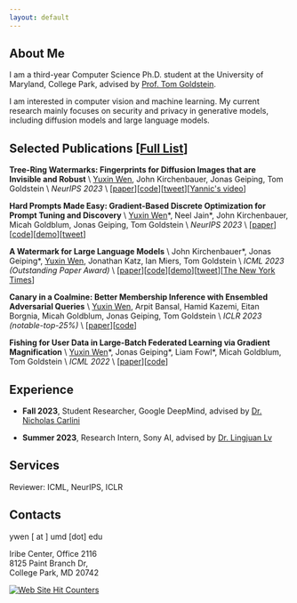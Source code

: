 ```yaml
---
layout: default
---
```


## About Me
I am a third-year Computer Science Ph.D. student at the University of Maryland, College Park, advised by [Prof. Tom Goldstein](https://www.cs.umd.edu/~tomg/). 

I am interested in computer vision and machine learning. My current research mainly focuses on security and privacy in generative models, including diffusion models and large language models.

## Selected Publications \[[Full List](https://scholar.google.com/citations?user=oUYfjg0AAAAJ&hl=en)\]

__Tree-Ring Watermarks: Fingerprints for Diffusion Images that are Invisible and Robust__ \\
<u>Yuxin Wen</u>, John Kirchenbauer, Jonas Geiping, Tom Goldstein \\
_NeurIPS 2023_ \\
\[[paper](https://arxiv.org/abs/2305.20030)\]\[[code](https://github.com/YuxinWenRick/tree-ring-watermark)\]\[[tweet](https://twitter.com/jonasgeiping/status/1664379589034950659)\]\[[Yannic's video](https://www.youtube.com/watch?v=WncUlZYpdq4)\]

__Hard Prompts Made Easy: Gradient-Based Discrete Optimization for Prompt Tuning and Discovery__ \\
<u>Yuxin Wen</u>\*, Neel Jain\*, John Kirchenbauer, Micah Goldblum, Jonas Geiping, Tom Goldstein \\
_NeurIPS 2023_ \\
\[[paper](https://arxiv.org/abs/2302.03668)\]\[[code](https://github.com/YuxinWenRick/hard-prompts-made-easy)\]\[[demo](https://huggingface.co/spaces/tomg-group-umd/pez-dispenser)\]\[[tweet](https://twitter.com/tomgoldsteincs/status/1623358917110538240)\]

__A Watermark for Large Language Models__ \\
John Kirchenbauer\*, Jonas Geiping\*, <u>Yuxin Wen</u>, Jonathan Katz, Ian Miers, Tom Goldstein \\
_ICML 2023 (Outstanding Paper Award)_ \\
\[[paper](https://arxiv.org/abs/2301.10226)\]\[[code](https://github.com/jwkirchenbauer/lm-watermarking)\]\[[demo](https://huggingface.co/spaces/tomg-group-umd/lm-watermarking)\]\[[tweet](https://twitter.com/tomgoldsteincs/status/1618287665006403585)\]\[[The New York Times](https://www.nytimes.com/interactive/2023/02/17/business/ai-text-detection.html)\]

__Canary in a Coalmine: Better Membership Inference with Ensembled Adversarial Queries__ \\
<u>Yuxin Wen</u>, Arpit Bansal, Hamid Kazemi, Eitan Borgnia, Micah Goldblum, Jonas Geiping, Tom Goldstein \\
_ICLR 2023 (notable-top-25%)_ \\
\[[paper](https://arxiv.org/abs/2210.10750)\]\[[code](https://github.com/YuxinWenRick/canary-in-a-coalmine)\]

__Fishing for User Data in Large-Batch Federated Learning via Gradient Magnification__ \\
<u>Yuxin Wen</u>\*, Jonas Geiping\*, Liam Fowl\*, Micah Goldblum, Tom Goldstein \\
_ICML 2022_ \\
\[[paper](https://arxiv.org/abs/2202.00580)\]\[[code](https://github.com/JonasGeiping/breaching)\]

## Experience
- **Fall 2023**, Student Researcher, Google DeepMind, advised by [Dr. Nicholas Carlini](https://nicholas.carlini.com/)

- **Summer 2023**, Research Intern, Sony AI, advised by [Dr. Lingjuan Lv](https://sites.google.com/view/lingjuan-lyu/home)

## Services
Reviewer: ICML, NeurIPS, ICLR

## Contacts
ywen [ at ] umd [dot] edu

Iribe Center, Office 2116  
8125 Paint Branch Dr,  
College Park, MD 20742

<a href="https://www.easycounter.com/">
<img src="https://www.easycounter.com/counter.php?ywen"
border="0" alt="Web Site Hit Counters"></a>